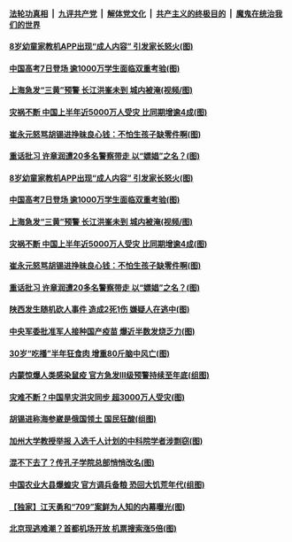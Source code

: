 

####  [法轮功真相](../../../../basic/blob/master/README.md?t=07070102) &nbsp;|&nbsp; [九评共产党](../../../../9ping.md/blob/master/README.md?t=07070102) &nbsp;|&nbsp; [解体党文化](../../../../jtdwh.md/blob/master/README.md?t=07070102)  &nbsp;|&nbsp; [共产主义的终极目的](../../../../gczydzjmd.md/blob/master/README.md?t=07070102) &nbsp;|&nbsp; [魔鬼在统治我们的世界](../../../../mgztzwmdsj.md/blob/master/README.md?t=07070102) 

#### [8岁幼童家教机APP出现“成人内容” 引发家长怒火(图)](../pages/p1/938854.md?t=07070102) 

#### [中国高考7日登场 逾1000万学生面临双重考验(图)](../pages/p1/938868.md?t=07070102) 

#### [上海急发“三黄”预警 长江洪峯未到 城内被淹(视频/图)](../pages/p1/938865.md?t=07070102) 

#### [灾祸不断 中国上半年近5000万人受灾 比同期增逾4成(图)](../pages/p1/938856.md?t=07070102) 

#### [崔永元怒骂胡锡进挣昧良心钱：不怕生孩子缺零件啊(图)](../pages/p1/938833.md?t=07070102) 

#### [重话批习 许章润遭20多名警察带走 以“嫖娼”之名？(图)](../pages/p1/938838.md?t=07070102) 

#### [8岁幼童家教机APP出现“成人内容” 引发家长怒火(图)](../pages/p1/938854.md?t=07070102) 


#### [中国高考7日登场 逾1000万学生面临双重考验(图)](../pages/p1/938868.md?t=07070102) 

#### [上海急发“三黄”预警 长江洪峯未到 城内被淹(视频/图)](../pages/p1/938865.md?t=07070102) 

#### [灾祸不断 中国上半年近5000万人受灾 比同期增逾4成(图)](../pages/p1/938856.md?t=07070102) 

#### [崔永元怒骂胡锡进挣昧良心钱：不怕生孩子缺零件啊(图)](../pages/p1/938833.md?t=07070102) 


#### [重话批习 许章润遭20多名警察带走 以“嫖娼”之名？(图)](../pages/p1/938838.md?t=07070102) 

#### [陕西发生随机砍人事件 造成2死1伤 嫌疑人在逃中(图)](../pages/p1/938806.md?t=07070102) 

#### [中央军委批准军人接种国产疫苗 爆近半数发烧乏力(图)](../pages/p1/938771.md?t=07070102) 

#### [30岁“吃播”半年狂食肉 增重80斤脑中风亡(图)](../pages/p1/938775.md?t=07070102) 

#### [内蒙惊爆人类感染鼠疫 官方急发Ⅲ级预警持续至年底(组图)](../pages/p1/938778.md?t=07070102) 

#### [灾难不断？中国旱灾洪灾同步 超3000万人受灾(图)](../pages/p1/938765.md?t=07070102) 

#### [胡锡进称海参崴是俄国领土 国民狂酸(组图)](../pages/p1/938762.md?t=07070102) 

#### [加州大学教授举报 入选千人计划的中科院学者涉剽窃(图)](../pages/p1/938751.md?t=07070102) 

#### [混不下去了？传孔子学院总部悄悄改名(图)](../pages/p1/938691.md?t=07070102) 

#### [中国农业大县爆蝗灾 官方调兵备粮 恐回大饥荒年代(组图)](../pages/p1/938687.md?t=07070102) 

#### [【独家】江天勇和“709”案鲜为人知的内幕曝光(图)](../pages/p1/938688.md?t=07070102) 

#### [北京现逃难潮？首都机场开放 机票搜索涨5倍(图)](../pages/p1/938681.md?t=07070102) 


